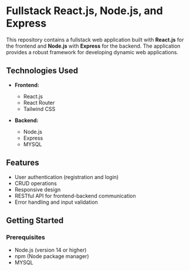 # Fullstack React.js, Node.js, and Express 

This repository contains a fullstack web application built with **React.js** for the frontend and **Node.js** with **Express** for the backend. The application provides a robust framework for developing dynamic web applications.

## Technologies Used

- **Frontend:**
  - React.js
  - React Router
  - Tailwind CSS 

- **Backend:**
  - Node.js
  - Express
  - MYSQL

## Features

- User authentication (registration and login)
- CRUD operations
- Responsive design
- RESTful API for frontend-backend communication
- Error handling and input validation

## Getting Started

### Prerequisites

- Node.js (version 14 or higher)
- npm (Node package manager)
- MYSQL


